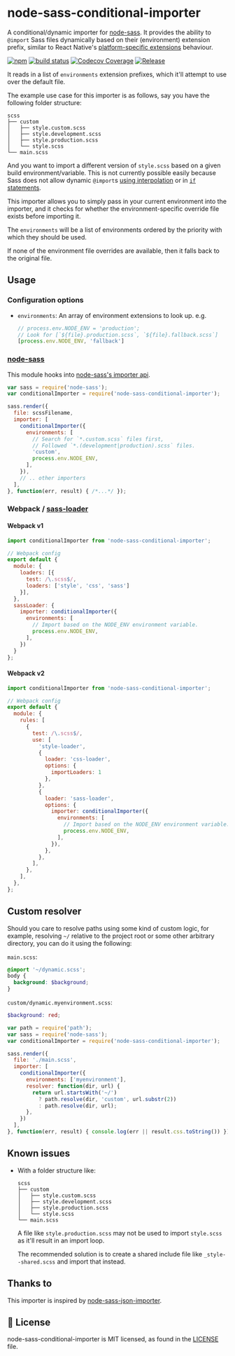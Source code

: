 # node-sass-conditional-importer

A conditional/dynamic importer for [node-sass]. It provides the ability to `@import` Sass files dynamically based on 
their (environment) extension prefix, similar to React Native's 
[platform-specific extensions][react-platform-specific-extensions] behaviour.

[![npm](https://img.shields.io/npm/v/node-sass-conditional-importer.svg)](https://www.npmjs.com/package/node-sass-conditional-importer)
[![build status](https://travis-ci.org/codebymikey/node-sass-conditional-importer.svg?branch=master)](https://travis-ci.org/codebymikey/node-sass-conditional-importer)
[![Codecov Coverage](https://img.shields.io/codecov/c/github/codebymikey/node-sass-conditional-importer/coverage.svg?style=flat-square)](https://codecov.io/gh/codebymikey/node-sass-conditional-importer/)
[![Release](https://github.com/codebymikey/node-sass-conditional-importer/workflows/Release/badge.svg)](https://github.com/codebymikey/node-sass-conditional-importer/actions?query=workflow%3ARelease)

It reads in a list of `environments` extension prefixes, which it'll attempt to use over the default file.

The example use case for this importer is as follows, say you have the following folder structure:

```
scss
├── custom
│   ├── style.custom.scss
│   ├── style.development.scss
│   ├── style.production.scss
│   └── style.scss
└── main.scss
```

And you want to import a different version of `style.scss` based on a given build environment/variable.
This is not currently possible easily because Sass does not allow dynamic `@import`s 
[using interpolation][sass-no-dynamic-imports] or in [`if` statements][sass-no-if-imports].

This importer allows you to simply pass in your current environment into the importer, and it checks 
for whether the environment-specific override file exists before importing it.

The `environments` will be a list of environments ordered by the priority with which they should be used.

If none of the environment file overrides are available, then it falls back to the original file.

## Usage
### Configuration options
* `environments`: An array of environment extensions to look up. e.g.
    ```javascript
    // process.env.NODE_ENV = 'production';
    // Look for [`${file}.production.scss`, `${file}.fallback.scss`]
    [process.env.NODE_ENV, 'fallback']
    ```

### [node-sass]
This module hooks into [node-sass's importer api][node-sass-importer-api].

```javascript
var sass = require('node-sass');
var conditionalImporter = require('node-sass-conditional-importer');

sass.render({
  file: scssFilename,
  importer: [
    conditionalImporter({
      environments: [
        // Search for `*.custom.scss` files first,
        // Followed `*.(development|production).scss` files.
        'custom',
        process.env.NODE_ENV,
      ],
    }),
    // .. other importers
  ],
}, function(err, result) { /*...*/ });
```

### Webpack / [sass-loader](https://github.com/jtangelder/sass-loader)

#### Webpack v1

```javascript
import conditionalImporter from 'node-sass-conditional-importer';

// Webpack config
export default {
  module: {
    loaders: [{
      test: /\.scss$/,
      loaders: ['style', 'css', 'sass']
    }],
  },
  sassLoader: {
    importer: conditionalImporter({
      environments: [
        // Import based on the NODE_ENV environment variable.
        process.env.NODE_ENV,
      ],
    })
  }
};
```

#### Webpack v2

```javascript
import conditionalImporter from 'node-sass-conditional-importer';

// Webpack config
export default {
  module: {
    rules: [
      {
        test: /\.scss$/,
        use: [
          'style-loader',
          {
            loader: 'css-loader',
            options: {
              importLoaders: 1
            },
          },
          {
            loader: 'sass-loader',
            options: {
              importer: conditionalImporter({
                environments: [
                  // Import based on the NODE_ENV environment variable.
                  process.env.NODE_ENV,
                ],
              }),
            },
          },
        ],
      },
    ],
  },
};
```

## Custom resolver

Should you care to resolve paths using some kind of custom logic, for example,
resolving `~/` relative to the project root or some other arbitrary directory, 
you can do it using the following:

`main.scss`:

```scss
@import '~/dynamic.scss';
body {
  background: $background;
}
```

`custom/dynamic.myenvironment.scss`:

```scss
$background: red;
```

```js
var path = require('path');
var sass = require('node-sass');
var conditionalImporter = require('node-sass-conditional-importer');

sass.render({
  file: './main.scss',
  importer: [
    conditionalImporter({
      environments: ['myenvironment'],
      resolver: function(dir, url) {
        return url.startsWith('~/')
          ? path.resolve(dir, 'custom', url.substr(2))
          : path.resolve(dir, url);
      },
    })  
  ],
}, function(err, result) { console.log(err || result.css.toString()) });
```

## Known issues

- With a folder structure like:
    ```
    scss
    ├── custom
    │   ├── style.custom.scss
    │   ├── style.development.scss
    │   ├── style.production.scss
    │   └── style.scss
    └── main.scss
    ```

    A file like `style.production.scss` may not be used to import `style.scss` as it'll result in an import loop.

    The recommended solution is to create a shared include file like `_style--shared.scss` and import that instead.

## Thanks to
This importer is inspired by [node-sass-json-importer].

## 📄 License

node-sass-conditional-importer is MIT licensed, as found in the [LICENSE][license] file.

[node-sass]: https://github.com/sass/node-sass
[react-platform-specific-extensions]: https://reactnative.dev/docs/platform-specific-code#platform-specific-extensions
[node-sass-importer-api]: https://github.com/sass/node-sass#importer--v200---experimental
[node-sass-json-importer]: https://github.com/pmowrer/node-sass-json-importer
[sass-no-dynamic-imports]: https://sass-lang.com/documentation/at-rules/import#interpolation
[sass-no-if-imports]: https://stackoverflow.com/q/13879042
[license]: https://github.com/codebymikey/node-sass-conditional-importer/blob/master/LICENSE.md
